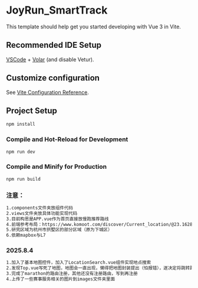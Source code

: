 # JoyRun_SmartTrack

This template should help get you started developing with Vue 3 in Vite.

## Recommended IDE Setup

[VSCode](https://code.visualstudio.com/) + [Volar](https://marketplace.visualstudio.com/items?itemName=Vue.volar) (and disable Vetur).

## Customize configuration

See [Vite Configuration Reference](https://vite.dev/config/).

## Project Setup

```sh
npm install
```

### Compile and Hot-Reload for Development

```sh
npm run dev
```

### Compile and Minify for Production

```sh
npm run build
```
### 注意：
```sh
1.components文件夹放组件代码
2.views文件夹放具体功能实现代码
3.目前构思是APP.vue作为首页直接放慢跑推荐路线
4.前端参考布局：https://www.komoot.com/discover/Current_location/@23.1628080,113.5054540/tours?sport=hike&map=true&max_distance=30000&pageNumber=1
5.研究区域为杭州市拱墅区的部分区域（原为下城区）
6.依赖mapbox与L7
```
### 2025.8.4
```sh
1.加入了基本地图控件，加入了LocationSearch.vue组件实现地点搜索
2.发现Top.vue写死了地图，地图会一直出现，懒得把地图封装提出（怕报错），遂决定将跳转路由的内容改成css卡片形式展示
3.完成了marathon的路由注册，其他还没有注册路由，写到再注册
4.上传了一些赛事服务相关的图片到images文件夹里面

```
